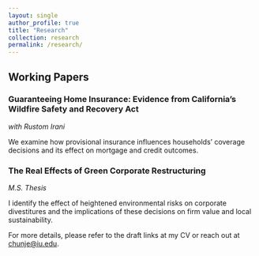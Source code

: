 ```yaml
---
layout: single
author_profile: true
title: "Research"
collection: research
permalink: /research/
---
```


## Working Papers

### Guaranteeing Home Insurance: Evidence from California’s Wildfire Safety and Recovery Act 
*with Rustom Irani*

We examine how provisional insurance influences households’ coverage decisions and its effect on mortgage and credit outcomes.

### The Real Effects of Green Corporate Restructuring
*M.S. Thesis*

I identify the effect of heightened environmental risks on corporate divestitures and the implications of these decisions on firm value and local sustainability.

For more details, please refer to the draft links at my CV or reach out at [chunje@iu.edu](mailto:chunje@iu.edu).
